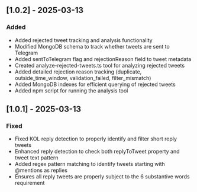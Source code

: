 ## [1.0.2] - 2025-03-13
### Added
- Added rejected tweet tracking and analysis functionality
- Modified MongoDB schema to track whether tweets are sent to Telegram
- Added sentToTelegram flag and rejectionReason field to tweet metadata
- Created analyze-rejected-tweets.ts tool for analyzing rejected tweets
- Added detailed rejection reason tracking (duplicate, outside_time_window, validation_failed, filter_mismatch)
- Added MongoDB indexes for efficient querying of rejected tweets
- Added npm script for running the analysis tool

## [1.0.1] - 2025-03-13
### Fixed
- Fixed KOL reply detection to properly identify and filter short reply tweets
- Enhanced reply detection to check both replyToTweet property and tweet text pattern
- Added regex pattern matching to identify tweets starting with @mentions as replies
- Ensures all reply tweets are properly subject to the 6 substantive words requirement

